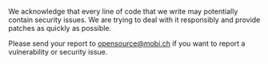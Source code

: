 We acknowledge that every line of code that we write may potentially contain security issues.
We are trying to deal with it responsibly and provide patches as quickly as possible. 

Please send your report to opensource@mobi.ch if you want to report a vulnerability or security issue.
